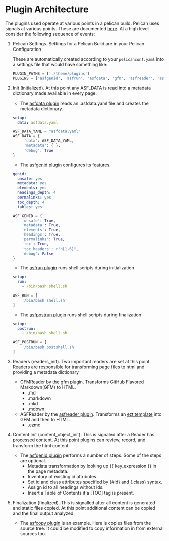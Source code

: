 # Plugin Architecture

The plugins used operate at various points in a pelican build.
Pelican uses signals at various points. These are documented [here](https://docs.getpelican.com/en/latest/plugins.html#list-of-signals).
At a high level consider the following sequence of events:

1. Pelican Settings. Settings for a Pelican Build are in your Pelican Configuration

   These are automatically created according to your `pelicanconf.yaml` into a settings file that would have something like:

   ```python
   PLUGIN_PATHS = ['./theme/plugins']
   PLUGINS = ['asfgenid', 'asfrun', 'asfdata', 'gfm', 'asfreader', 'asfcopy']
   ```

2. Init (initialized). At this point any ASF_DATA is read into a metadata dictionary made available in every page.

   - The [asfdata plugin](./asfdata.py) reads an .asfdata.yaml file and creates the metadata dictionary.

   ```yaml
   setup:
     data: asfdata.yaml
   ```

   ```python
   ASF_DATA_YAML = "asfdata.yaml"
   ASF_DATA = {
        'data': ASF_DATA_YAML,
        'metadata': { },
        'debug': True
   }
   ```

   - The [asfgenid plugin](./asfgenid.py) configures its features.

   ```yaml
   genid:
     unsafe: yes
     metadata: yes
     elements: yes
     headings_depth: 4
     permalinks: yes
     toc_depth: 4
     tables: yes
   ```

   ```python
   ASF_GENID = {
       'unsafe': True,
       'metadata': True,
       'elements': True,
       'headings': True,
       'permalinks': True,
       'toc': True,
       'toc_headers': r"h[1-6]",
       'debug': False
   }
   ```

   - The [asfrun plugin](./asfrun.py) runs shell scripts during initialization

   ```yaml
   setup:
     run:
       - /bin/bash shell.sh
   ```

   ```python
   ASF_RUN = [
       '/bin/bash shell.sh'
   ]
   ```

   - The [asfpostrun plugin](./asfpostrun.py) runs shell scripts during finalization

   ```yaml
   setup:
     postrun:
       - /bin/bash shell.sh
   ```

   ```python
   ASF_POSTRUN = [
       '/bin/bash postshell.sh'
   ]
   ```

3. Readers (readers_init). Two important readers are set at this point. Readers are responsible for transforming page files to html and
    providing a metadata dictionary
    - GFMReader by the gfm plugin. Transforms GitHub Flavored Markdown(GFM) to HTML.
        * .md
        * .markdown
        * .mkd
        * .mdown
    - ASFReader by the [asfreader plugin](./asfreader.py). Transforms an [ezt template](https://github.com/gstein/ezt) into GFM and then to HTML.
        * .ezmd

4. Content Init (content_object_init). This is signaled after a Reader has processed content.
    At this point plugins can review, record, and transform the html content.
    - The [asfgenid plugin](./asfgenid.py) performs a number of steps. Some of the steps are optional.
        * Metadata transformation by looking up {{ key_expression }} in the page metadata.
        * Inventory of existing id attributes.
        * Set id and class attributes specified by {#id} and {.class} syntax.
        * Assign id to all headings without ids.
        * Insert a Table of Contents if a [TOC] tag is present.

5. Finalization (finalized). This is signalled after all content is generated and static files copied.
   At this point additional content can be copied and the final output analyzed.
   - The [asfcopy plugin](.asfcopy.py) is an example. Here is copies files from the source tree.
     It could be modified to copy information in from external sources too.
